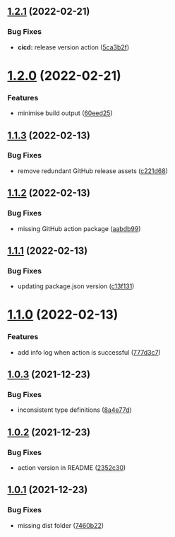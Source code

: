 ## [1.2.1](https://github.com/HormCodes/do-not-deploy-on-friday/compare/v1.2.0...v1.2.1) (2022-02-21)


### Bug Fixes

* **cicd:** release version action ([5ca3b2f](https://github.com/HormCodes/do-not-deploy-on-friday/commit/5ca3b2f649560a839de040f44dbd95ac76e68230))

# [1.2.0](https://github.com/HormCodes/do-not-deploy-on-friday/compare/v1.1.3...v1.2.0) (2022-02-21)


### Features

* minimise build output ([60eed25](https://github.com/HormCodes/do-not-deploy-on-friday/commit/60eed25b37367a01a763555c05113c9d76fd14d2))

## [1.1.3](https://github.com/HormCodes/do-not-deploy-on-friday/compare/v1.1.2...v1.1.3) (2022-02-13)


### Bug Fixes

* remove redundant GitHub release assets ([c221d68](https://github.com/HormCodes/do-not-deploy-on-friday/commit/c221d68f551060c514e9ab2b33687241b35dd3dd))

## [1.1.2](https://github.com/HormCodes/do-not-deploy-on-friday/compare/v1.1.1...v1.1.2) (2022-02-13)


### Bug Fixes

* missing GitHub action package ([aabdb99](https://github.com/HormCodes/do-not-deploy-on-friday/commit/aabdb9953573a031f63c8952597636983a49c61e))

## [1.1.1](https://github.com/HormCodes/do-not-deploy-on-friday/compare/v1.1.0...v1.1.1) (2022-02-13)


### Bug Fixes

* updating package.json version ([c13f131](https://github.com/HormCodes/do-not-deploy-on-friday/commit/c13f13128a4db5c994f23630e7f4d98309523ea9))

# [1.1.0](https://github.com/HormCodes/do-not-deploy-on-friday/compare/v1.0.3...v1.1.0) (2022-02-13)


### Features

* add info log when action is successful ([777d3c7](https://github.com/HormCodes/do-not-deploy-on-friday/commit/777d3c7f5242d854958749a69c73bbfcc3a209ce))

## [1.0.3](https://github.com/HormCodes/do-not-deploy-on-friday/compare/v1.0.2...v1.0.3) (2021-12-23)


### Bug Fixes

* inconsistent type definitions ([8a4e77d](https://github.com/HormCodes/do-not-deploy-on-friday/commit/8a4e77dc1b693cb7a0348a5932465f7233f8d7ef))

## [1.0.2](https://github.com/HormCodes/do-not-deploy-on-friday/compare/v1.0.1...v1.0.2) (2021-12-23)


### Bug Fixes

* action version in README ([2352c30](https://github.com/HormCodes/do-not-deploy-on-friday/commit/2352c304d34b3865da353661eb66fae8248a007b))

## [1.0.1](https://github.com/HormCodes/do-not-deploy-on-friday/compare/v1.0.0...v1.0.1) (2021-12-23)


### Bug Fixes

* missing dist folder ([7460b22](https://github.com/HormCodes/do-not-deploy-on-friday/commit/7460b2262549f514af76c685f10c1dd51652f771))
